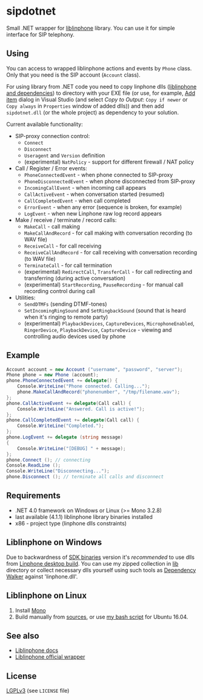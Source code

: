 sipdotnet
=========

Small .NET wrapper for [liblinphone](http://www.linphone.org/eng/documentation/dev/liblinphone-free-sip-voip-sdk.html) library. You can use it for simple interface for SIP telephony.

Using
-----

You can access to wrapped liblinphone actions and events by `Phone` class. Only that you need is the SIP account (`Account` class).

For using library from .NET code you need to copy linphone dlls ([liblinphone and dependencies](https://github.com/bedefaced/sipdotnet#requirements)) to directory with your EXE file (or use, for example, [Add item](https://msdn.microsoft.com/en-us/library/9f4t9t92(v=vs.100).aspx) dialog in Visual Studio (and select *Copy to Output*: `Copy if newer` or `Copy always` in `Properties` window of added dlls)) and then add `sipdotnet.dll` (or the whole project) as dependency to your solution.

Current available functionality:

 - SIP-proxy connection control:
     - `Connect`
     - `Disconnect`
     - `Useragent` and `Version` definition
     - (experimental) `NatPolicy` - support for different firewall / NAT policy
 - Call / Register / Error events:
     - `PhoneConnectedEvent` - when phone connected to SIP-proxy
     - `PhoneDisconnectedEvent` - when phone disconnected from SIP-proxy
     - `IncomingCallEvent` - when incoming call appears
     - `CallActiveEvent` - when conversation started (resumed)
     - `CallCompletedEvent` - when call completed
     - `ErrorEvent` - when any error (sequence is broken, for example)
     - `LogEvent` - when new Linphone raw log record appears
 - Make / receive / terminate / record calls:
     - `MakeCall` - call making
     - `MakeCallAndRecord` - for call making with conversation recording (to WAV file)
     - `ReceiveCall` - for call receiving
     - `ReceiveCallAndRecord` - for call receiving with conversation recording (to WAV file)
     - `TerminateCall` - for call termination
     - (experimental) `RedirectCall`, `TransferCall` - for call redirecting and transferring (during active conversation)
     - (experimental) `StartRecording`, `PauseRecording` - for manual call recording control during call
 - Utilities:
     - `SendDTMFs` (sending DTMF-tones)
     - `SetIncomingRingSound` and `SetRingbackSound` (sound that is heard when it's ringing to remote party)
     - (experimental) `PlaybackDevices`, `CaptureDevices`, `MicrophoneEnabled`, `RingerDevice`, `PlaybackDevice`, `CaptureDevice` - viewing and controlling audio devices used by phone

Example
-------
```cs
Account account = new Account ("username", "password", "server");
Phone phone = new Phone (account);
phone.PhoneConnectedEvent += delegate() {
	Console.WriteLine("Phone connected. Calling...");
	phone.MakeCallAndRecord("phonenumber", "/tmp/filename.wav");
};
phone.CallActiveEvent += delegate(Call call) {
	Console.WriteLine("Answered. Call is active!");
};
phone.CallCompletedEvent += delegate(Call call) {
	Console.WriteLine("Completed.");
};
phone.LogEvent += delegate (string message)
{
	Console.WriteLine("[DEBUG] " + message);
};
phone.Connect (); // connecting
Console.ReadLine ();
Console.WriteLine("Disconnecting...");
phone.Disconnect (); // terminate all calls and disconnect
```
     
Requirements
------------

* .NET 4.0 framework on Windows or Linux (>= Mono 3.2.8)
* last available (4.1.1) liblinphone library binaries installed
* x86 - project type (linphone dlls constraints)

Liblinphone on Windows
----------------------

Due to backwardness of [SDK binaries](http://www.linphone.org/technical-corner/liblinphone/downloads) version it's _recommended_ to use dlls from [Linphone desktop build](http://www.linphone.org/technical-corner/linphone/downloads). You can use my zipped collection in [lib](https://github.com/bedefaced/sipdotnet/blob/master/lib) directory or collect necessary dlls yourself using such tools as [Dependency Walker](http://www.dependencywalker.com/) against 'linphone.dll'.

Liblinphone on Linux
--------------------
1) Install [Mono](http://www.mono-project.com/download/#download-lin)
2) Build manually from [sources](https://github.com/BelledonneCommunications/linphone), or use [my bash script](https://gist.github.com/bedefaced/3dc4e58c700dada43054f49a3053dcad) for Ubuntu 16.04.

See also
--------------------
* [Liblinphone docs](http://www.linphone.org/technical-corner/liblinphone/documentation)
* [Liblinphone official wrapper](https://wiki.linphone.org/xwiki/wiki/public/view/Lib/Getting%20started/Xamarin/)

License
-------
[LGPLv3](http://en.wikipedia.org/wiki/GNU_Lesser_General_Public_License) (see `LICENSE` file)
